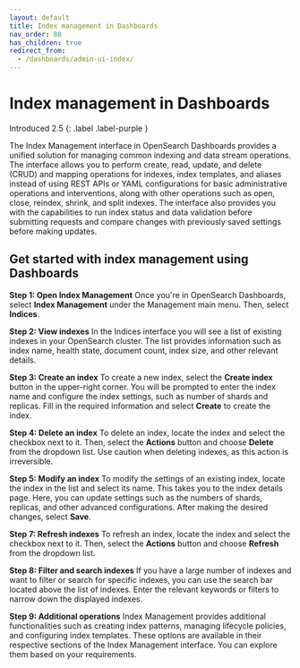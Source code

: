 ```yaml
---
layout: default
title: Index management in Dashboards
nav_order: 80
has_children: true
redirect_from:
  - /dashboards/admin-ui-index/
---
```


# Index management in Dashboards
Introduced 2.5
{: .label .label-purple }

The Index Management interface in OpenSearch Dashboards provides a unified solution for managing common indexing and data stream operations. The interface allows you to perform create, read, update, and delete (CRUD) and mapping operations for indexes, index templates, and aliases instead of using REST APIs or YAML configurations for basic administrative operations and interventions, along with other operations such as open, close, reindex, shrink, and split indexes. The interface also provides you with the capabilities to run index status and data validation before submitting requests and compare changes with previously saved settings before making updates.

## Get started with index management using Dashboards

**Step 1: Open Index Management** Once you're in OpenSearch Dashboards, select **Index Management** under the Management main menu. Then, select  **Indices**.

**Step 2: View indexes** In the Indices interface you will see a list of existing indexes in your OpenSearch cluster. The list provides information such as index name, health state, document count, index size, and other relevant details.  

**Step 3: Create an index** To create a new index, select the **Create index** button in the upper-right corner. You will be prompted to enter the index name and configure the index settings, such as number of shards and replicas. Fill in the required information and select **Create** to create the index.

**Step 4: Delete an index** To delete an index, locate the index and select the checkbox next to it. Then, select the **Actions** button and choose **Delete** from the dropdown list. Use caution when deleting indexes, as this action is irreversible. 

**Step 5: Modify an index** To modify the settings of an existing index, locate the index in the list and select its name. This takes you to the index details page. Here, you can update settings such as the numbers of shards, replicas, and other advanced configurations. After making the desired changes, select **Save**.

**Step 7: Refresh indexes** To refresh an index, locate the index and select the checkbox next to it. Then, select the **Actions** button and choose **Refresh** from the dropdown list.

**Step 8: Filter and search indexes** If you have a large number of indexes and want to filter or search for specific indexes, you can use the search bar located above the list of indexes. Enter the relevant keywords or filters to narrow down the displayed indexes.

**Step 9: Additional operations** Index Management provides additional functionalities such as creating index patterns, managing lifecycle policies, and configuring index templates. These options are available in their respective sections of the Index Management interface. You can explore them based on your requirements. 
